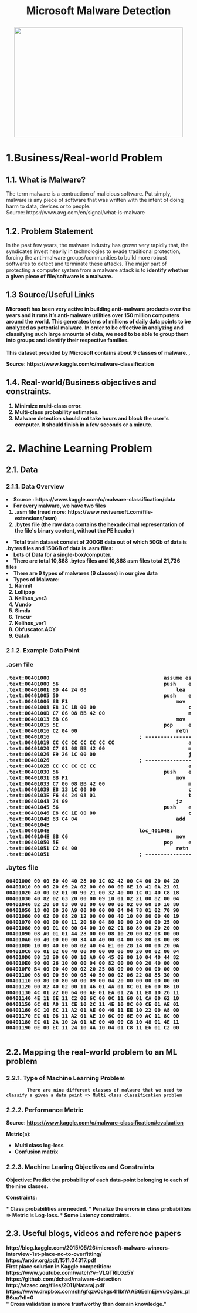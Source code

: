 # <p align="center">Microsoft Malware Detection</p>


<p align="center">
  <img width="460" height="300" src="https://images.techhive.com/images/article/2015/02/022315-detect-malware-1-100569092-primary.idge.jpg">
</p>


<h1>1.Business/Real-world Problem</h1>

<h2>1.1. What is Malware? </h2>

<p>
The term malware is a contraction of malicious software. Put simply, malware is any piece of software that was written with the intent of doing harm to data, devices or to people. <br> 
Source: https://www.avg.com/en/signal/what-is-malware
<p>
  
<h2> 1.2. Problem Statement </h2>

<p>
    In the past few years, the malware industry has grown very rapidly that, the syndicates invest heavily in technologies to evade traditional protection, forcing the anti-malware groups/communities to build more robust softwares to detect and terminate these attacks. The major part of protecting a computer system from a malware attack is to <b>identify whether a given piece of file/software<b> is a malware. 
</p>

<h2>1.3 Source/Useful Links </h2>

<p>    Microsoft has been very active in building anti-malware products over the years  and it runs it’s anti-malware utilities over <b>150 million computers</b> around the world. This generates tens of millions of daily data points to be analyzed as potential malware. In order to be effective in analyzing and classifying such large amounts of data, we need to be able to group them into groups and identify their respective families. 
<br>
<br>
This dataset provided by Microsoft contains about 9 classes of malware.
,</p>
<p>
<b> Source: </b> https://www.kaggle.com/c/malware-classification
</p>

<h2>1.4. Real-world/Business objectives and constraints.</h2>


1. Minimize multi-class error.
2. Multi-class probability estimates.
3. Malware detection should not take hours and block the user's computer. It should finish in a few seconds or a minute.

<h1>2. Machine Learning Problem</h1>

<h2>2.1. Data</h2>

<h3>2.1.1. Data Overview</h3>

<li> Source : https://www.kaggle.com/c/malware-classification/data </li>
<li> For every malware, we have two files <ol> <li> .asm file (read more: https://www.reviversoft.com/file-extensions/asm) </li><li>.bytes file (the raw data contains the hexadecimal representation of the file's binary content, without the PE header)</li></ol></li> 
    
<li>Total train dataset consist of 200GB data out of which 50Gb of data is .bytes files and 150GB of data is .asm files:  </li>
<li><b>Lots of Data for a single-box/computer.</b> </li>

<li>There are total 10,868 .bytes files and 10,868 asm files total 21,736 files </li>

<li>There are 9 types of malwares (9 classes) in our give data</li>
<li> Types of Malware:
    <ol>
        <li> Ramnit </li>
        <li> Lollipop </li>
        <li> Kelihos_ver3 </li>
        <li> Vundo </li>
        <li> Simda </li>
        <li> Tracur </li>
        <li> Kelihos_ver1 </li>
        <li> Obfuscator.ACY </li>
        <li> Gatak </li>
    </ol>
</li>

<h3>2.1.2. Example Data Point</h3>

<p style = "font-size:18px"><b> .asm file</b></p>
<pre>
.text:00401000								       assume es:nothing, ss:nothing, ds:_data,	fs:nothing, gs:nothing
.text:00401000 56							       push    esi
.text:00401001 8D 44 24	08						       lea     eax, [esp+8]
.text:00401005 50							       push    eax
.text:00401006 8B F1							       mov     esi, ecx
.text:00401008 E8 1C 1B	00 00						       call    ??0exception@std@@QAE@ABQBD@Z ; std::exception::exception(char const * const &)
.text:0040100D C7 06 08	BB 42 00					       mov     dword ptr [esi],	offset off_42BB08
.text:00401013 8B C6							       mov     eax, esi
.text:00401015 5E							       pop     esi
.text:00401016 C2 04 00							       retn    4
.text:00401016						       ; ---------------------------------------------------------------------------
.text:00401019 CC CC CC	CC CC CC CC					       align 10h
.text:00401020 C7 01 08	BB 42 00					       mov     dword ptr [ecx],	offset off_42BB08
.text:00401026 E9 26 1C	00 00						       jmp     sub_402C51
.text:00401026						       ; ---------------------------------------------------------------------------
.text:0040102B CC CC CC	CC CC						       align 10h
.text:00401030 56							       push    esi
.text:00401031 8B F1							       mov     esi, ecx
.text:00401033 C7 06 08	BB 42 00					       mov     dword ptr [esi],	offset off_42BB08
.text:00401039 E8 13 1C	00 00						       call    sub_402C51
.text:0040103E F6 44 24	08 01						       test    byte ptr	[esp+8], 1
.text:00401043 74 09							       jz      short loc_40104E
.text:00401045 56							       push    esi
.text:00401046 E8 6C 1E	00 00						       call    ??3@YAXPAX@Z    ; operator delete(void *)
.text:0040104B 83 C4 04							       add     esp, 4
.text:0040104E
.text:0040104E						       loc_40104E:			       ; CODE XREF: .text:00401043j
.text:0040104E 8B C6							       mov     eax, esi
.text:00401050 5E							       pop     esi
.text:00401051 C2 04 00							       retn    4
.text:00401051						       ; ---------------------------------------------------------------------------
</pre>
<p style = "font-size:18px"><b> .bytes file</b></p>
<pre>
00401000 00 00 80 40 40 28 00 1C 02 42 00 C4 00 20 04 20
00401010 00 00 20 09 2A 02 00 00 00 00 8E 10 41 0A 21 01
00401020 40 00 02 01 00 90 21 00 32 40 00 1C 01 40 C8 18
00401030 40 82 02 63 20 00 00 09 10 01 02 21 00 82 00 04
00401040 82 20 08 83 00 08 00 00 00 00 02 00 60 80 10 80
00401050 18 00 00 20 A9 00 00 00 00 04 04 78 01 02 70 90
00401060 00 02 00 08 20 12 00 00 00 40 10 00 80 00 40 19
00401070 00 00 00 00 11 20 80 04 80 10 00 20 00 00 25 00
00401080 00 00 01 00 00 04 00 10 02 C1 80 80 00 20 20 00
00401090 08 A0 01 01 44 28 00 00 08 10 20 00 02 08 00 00
004010A0 00 40 00 00 00 34 40 40 00 04 00 08 80 08 00 08
004010B0 10 00 40 00 68 02 40 04 E1 00 28 14 00 08 20 0A
004010C0 06 01 02 00 40 00 00 00 00 00 00 20 00 02 00 04
004010D0 80 18 90 00 00 10 A0 00 45 09 00 10 04 40 44 82
004010E0 90 00 26 10 00 00 04 00 82 00 00 00 20 40 00 00
004010F0 B4 00 00 40 00 02 20 25 08 00 00 00 00 00 00 00
00401100 08 00 00 50 00 08 40 50 00 02 06 22 08 85 30 00
00401110 00 80 00 80 60 00 09 00 04 20 00 00 00 00 00 00
00401120 00 82 40 02 00 11 46 01 4A 01 8C 01 E6 00 86 10
00401130 4C 01 22 00 64 00 AE 01 EA 01 2A 11 E8 10 26 11
00401140 4E 11 8E 11 C2 00 6C 00 0C 11 60 01 CA 00 62 10
00401150 6C 01 A0 11 CE 10 2C 11 4E 10 8C 00 CE 01 AE 01
00401160 6C 10 6C 11 A2 01 AE 00 46 11 EE 10 22 00 A8 00
00401170 EC 01 08 11 A2 01 AE 10 6C 00 6E 00 AC 11 8C 00
00401180 EC 01 2A 10 2A 01 AE 00 40 00 C8 10 48 01 4E 11
00401190 0E 00 EC 11 24 10 4A 10 04 01 C8 11 E6 01 C2 00

</pre>

<h2>2.2. Mapping the real-world problem to an ML problem</h2>

<h3>2.2.1. Type of Machine Learning Problem</h3>

<p>
    
            There are nine different classes of malware that we need to classify a given a data point => Multi class classification problem    
</p>

<h3>2.2.2. Performance Metric</h3>

Source: https://www.kaggle.com/c/malware-classification#evaluation

Metric(s): 
* Multi class log-loss 
* Confusion matrix 

<h3>2.2.3. Machine Learing Objectives and Constraints</h3>

<p> Objective: Predict the probability of each data-point belonging to each of the nine classes.
</p>
<p> Constraints:
</p>
* Class probabilities are needed.
* Penalize the errors in class probabilites => Metric is Log-loss.
* Some Latency constraints.

<h2>2.3. Useful blogs, videos and reference papers</h2>

<p>
http://blog.kaggle.com/2015/05/26/microsoft-malware-winners-interview-1st-place-no-to-overfitting/ <br>
https://arxiv.org/pdf/1511.04317.pdf <br>
First place solution in Kaggle competition: https://www.youtube.com/watch?v=VLQTRlLGz5Y <br>
https://github.com/dchad/malware-detection <br>
http://vizsec.org/files/2011/Nataraj.pdf <br>
https://www.dropbox.com/sh/gfqzv0ckgs4l1bf/AAB6EelnEjvvuQg2nu_pIB6ua?dl=0 <br>
" Cross validation is more trustworthy than domain knowledge." 
</p>

  

